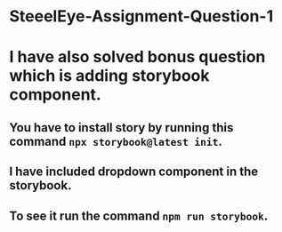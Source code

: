 # SteeelEye-Assignment-Question-1
# I have also solved bonus question which is adding storybook component.
## You have to install story by running this command `npx storybook@latest init`.
## I have included dropdown component in the storybook.
## To see it run the command `npm run storybook`.
